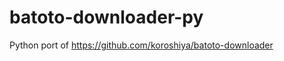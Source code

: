 batoto-downloader-py
====================

Python port of https://github.com/koroshiya/batoto-downloader
